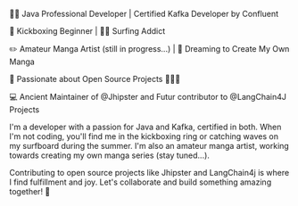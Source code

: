 👨‍💻 Java Professional Developer | Certified Kafka Developer by Confluent

🥊 Kickboxing Beginner | 🏄‍♂️ Surfing Addict

✏️ Amateur Manga Artist (still in progress...) | 🌟 Dreaming to Create My Own Manga

🌱 Passionate about Open Source Projects 🤩🤩🤩

💻 Ancient Maintainer of @Jhipster and Futur contributor to @LangChain4J Projects


I'm a developer with a passion for Java and Kafka, certified in both. When I'm not coding, you'll find me in the kickboxing ring or catching waves on my surfboard during the summer. I'm also an amateur manga artist, working towards creating my own manga series (stay tuned...). 

Contributing to open source projects like Jhipster and LangChain4j is where I find fulfillment and joy. Let's collaborate and build something amazing together! 🤩
